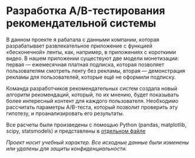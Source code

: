 # Разработка A/B-тестирования рекомендательной системы

В данном проекте я рабатала с данными компании, которая разрабатывает развлекательное приложение с функцией «бесконечной» ленты, как, например, в приложениях с короткими видео. В нашем приложении существуют две модели монетизации: первая — ежемесячная платная подписка, которая позволяет пользователям смотреть ленту без рекламы, вторая — демонстрация рекламы для пользователей, которые ещё не оформили подписку.

Команда разработчиков рекомендательных систем создала новый алгоритм рекомендаций, который, по их мнению, будет показывать более интересный контент для каждого пользователя. Необходимо рассчитать параметры A/B-теста, который позволит проверить эту гипотезу, и проанализировать его результаты.

Все расчеты были произведены с помощью Python (pandas, matplotlib, scipy, statsmodels) и представлены в [отдельном файле](https://github.com/Velichko-Anna/a_b_test_of_recommender_system/blob/main/a_b_test_for_recommender_system.ipynb)

*Проект носит учебный характер. Все исходные данные были изменены или удалены для защиты конфиденциальности.*
